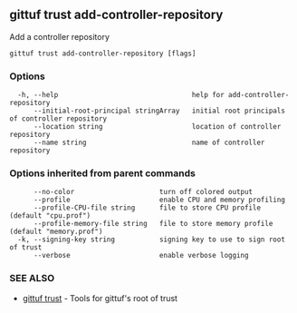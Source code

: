 ## gittuf trust add-controller-repository

Add a controller repository

```
gittuf trust add-controller-repository [flags]
```

### Options

```
  -h, --help                                 help for add-controller-repository
      --initial-root-principal stringArray   initial root principals of controller repository
      --location string                      location of controller repository
      --name string                          name of controller repository
```

### Options inherited from parent commands

```
      --no-color                     turn off colored output
      --profile                      enable CPU and memory profiling
      --profile-CPU-file string      file to store CPU profile (default "cpu.prof")
      --profile-memory-file string   file to store memory profile (default "memory.prof")
  -k, --signing-key string           signing key to use to sign root of trust
      --verbose                      enable verbose logging
```

### SEE ALSO

* [gittuf trust](gittuf_trust.md)	 - Tools for gittuf's root of trust

